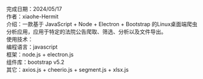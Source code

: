完成日期：2024/05/17 <br>
作者：xiaohe-Hermit <br>
介绍：一款基于 JavaScript + Node + Electron + Bootstrap 的Linux桌面端爬虫分析应用，应用于特定的法院公告爬取、筛选、分析以及文件导出。<br>
使用技术：<br>
  编程语言：javascript <br>
  框架：node.js + electron.js<br>
  组件库：bootstrap v5.2<br>
  其它：axios.js + cheerio.js + segment.js + xlsx.js<br>
